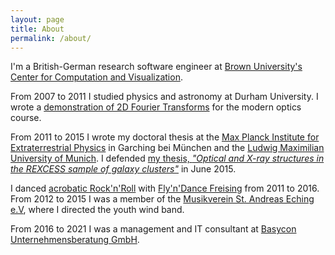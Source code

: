 ```yaml
---
layout: page
title: About
permalink: /about/
---
```


I'm a British-German research software engineer at [Brown University's Center for Computation and Visualization](https://ccv.brown.edu). 

From 2007 to 2011 I studied physics and astronomy at Durham University. I wrote a [demonstration of 2D Fourier Transforms](https://demonstrations.wolfram.com/2DFourierTransforms/) for the modern optics course.

From 2011 to 2015 I wrote my doctoral thesis at the [Max Planck Institute for Extraterrestrial Physics](https://mpe.mpg.de) in Garching bei München and the [Ludwig Maximilian University of Munich](https://www.lmu.de/). I defended [my thesis, *"Optical and X-ray structures in the REXCESS sample of galaxy clusters"*](https://edoc.ub.uni-muenchen.de/18349/) in June 2015. 

I danced [acrobatic Rock'n'Roll](https://www.youtube.com/watch?v=xzb0DIRF4Zk) with [Fly'n'Dance Freising](https://flyndance.de) from 2011 to 2016. From 2012 to 2015 I was a member of the [Musikverein St. Andreas Eching e.V](https://mv-eching.de), where I directed the youth wind band.

From 2016 to 2021 I was a management and IT consultant at [Basycon Unternehmensberatung GmbH](https://www.basycon.com).

